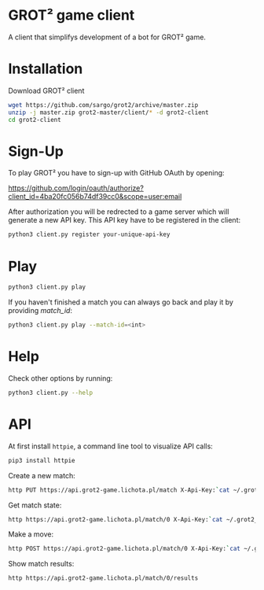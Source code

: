 # GROT² game client

A client that simplifys development of a bot for GROT² game.

# Installation

Download GROT² client
``` bash
wget https://github.com/sargo/grot2/archive/master.zip
unzip -j master.zip grot2-master/client/* -d grot2-client
cd grot2-client
```

# Sign-Up
To play GROT² you have to sign-up with GitHub OAuth by opening:

https://github.com/login/oauth/authorize?client_id=4ba20fc056b74df39cc0&scope=user:email

After authorization you will be redrected to a game server which will
generate a new API key. This API key have to be registered in the client:

``` bash
python3 client.py register your-unique-api-key
```

# Play

``` bash
python3 client.py play
```

If you haven't finished a match you can always go back and play it by
providing *match_id*:

``` bash
python3 client.py play --match-id=<int>
```

# Help

Check other options by running:

``` bash
python3 client.py --help
```

# API

At first install `httpie`, a command line tool to visualize API calls:
``` bash
pip3 install httpie
```

Create a new match:
``` bash
http PUT https://api.grot2-game.lichota.pl/match X-Api-Key:`cat ~/.grot2_token`
```

Get match state:
``` bash
http https://api.grot2-game.lichota.pl/match/0 X-Api-Key:`cat ~/.grot2_token`
```

Make a move:
``` bash
http POST https://api.grot2-game.lichota.pl/match/0 X-Api-Key:`cat ~/.grot2_token` x=0 y=0
```

Show match results:
``` bash
http https://api.grot2-game.lichota.pl/match/0/results
```
